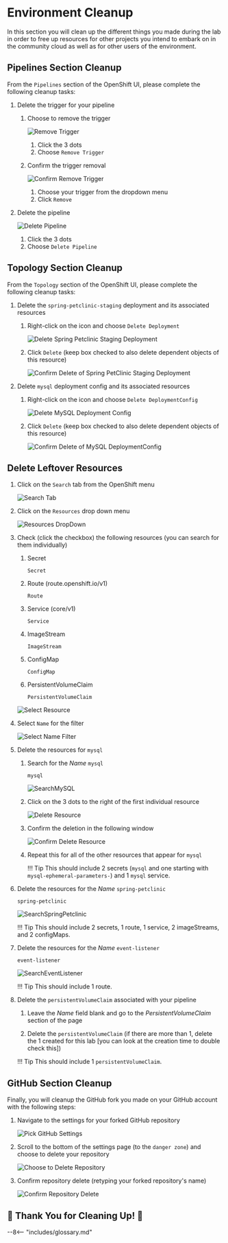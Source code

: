 # Environment Cleanup

In this section you will clean up the different things you made during the lab in order to free up resources for other projects you intend to embark on in the community cloud as well as for other users of the environment.

## Pipelines Section Cleanup

From the `Pipelines` section of the OpenShift UI, please complete the following cleanup tasks:

1. Delete the trigger for your pipeline

    1. Choose to remove the trigger

        ![Remove Trigger](../images/Cleanup/RemoveTrigger.png)

        1. Click the 3 dots
        2. Choose `Remove Trigger`

    2. Confirm the trigger removal

        ![Confirm Remove Trigger](../images/Cleanup/ConfirmRemoveTrigger.png)

        1. Choose your trigger from the dropdown menu
        2. Click `Remove`

2. Delete the pipeline

    ![Delete Pipeline](../images/Cleanup/DeletePipeline.png)

    1. Click the 3 dots
    2. Choose `Delete Pipeline`

## Topology Section Cleanup

From the `Topology` section of the OpenShift UI, please complete the following cleanup tasks:

1. Delete the `spring-petclinic-staging` deployment and its associated resources

    1. Right-click on the icon and choose `Delete Deployment`

        ![Delete Spring Petclinic Staging Deployment](../images/Cleanup/DeletePetClinicStaging.png)

    2. Click `Delete` (keep box checked to also delete dependent objects of this resource)

        ![Confirm Delete of Spring PetClinic Staging Deployment](../images/Cleanup/ConfirmDeletePetClinicStaging.png)

2. Delete `mysql` deployment config and its associated resources

    1. Right-click on the icon and choose `Delete DeploymentConfig`

        ![Delete MySQL Deployment Config](../images/Cleanup/DeleteDeploymentConfigMySQL.png)

    2. Click `Delete` (keep box checked to also delete dependent objects of this resource)

        ![Confirm Delete of MySQL DeploymentConfig](../images/Cleanup/ConfirmDeleteDeploymentConfigMySQL.png)

## Delete Leftover Resources

1. Click on the `Search` tab from the OpenShift menu

    ![Search Tab](../images/Cleanup/ClickSearchTab.png)

2. Click on the `Resources` drop down menu

    ![Resources DropDown](../images/Cleanup/ClickResourceDropdown.png)

3. Check (click the checkbox) the following resources (you can search for them individually) 

    1. Secret

        ```
        Secret
        ```

    2. Route (route.openshift.io/v1)

        ```
        Route
        ```

    3. Service (core/v1)

        ```
        Service
        ```

    4. ImageStream

        ```
        ImageStream
        ```

    5. ConfigMap

        ```
        ConfigMap
        ```

    6. PersistentVolumeClaim

        ```
        PersistentVolumeClaim
        ```

    ![Select Resource](../images/Cleanup/SelectResources.png)
    
4. Select `Name` for the filter

    ![Select Name Filter](../images/Cleanup/SelectNameFilter.png)

5. Delete the resources for `mysql`

    1. Search for the *Name* `mysql`

        ```
        mysql
        ```

        ![SearchMySQL](../images/Cleanup/SearchMySQL.png)

    2. Click on the 3 dots to the right of the first individual resource

        ![Delete Resource](../images/Cleanup/DeleteResource.png)
    
    3. Confirm the deletion in the following window

        ![Confirm Delete Resource](../images/Cleanup/ConfirmDeleteResource.png)
    
    4. Repeat this for all of the other resources that appear for `mysql`

        !!! Tip
                This should include 2 secrets (`mysql` and one starting with `mysql-ephemeral-parameters-`) and 1 `mysql` service.
        
6. Delete the resources for the *Name* `spring-petclinic`

    ```
    spring-petclinic
    ```

    ![SearchSpringPetclinic](../images/Cleanup/SearchSpringPetclinic.png)

    !!! Tip
            This should include 2 secrets, 1 route, 1 service, 2 imageStreams, and 2 configMaps.

7. Delete the resources for the *Name* `event-listener`

    ```
    event-listener
    ```

    ![SearchEventListener](../images/Cleanup/SearchEventListener.png)

    !!! Tip
            This should include 1 route.

8. Delete the `persistentVolumeClaim` associated with your pipeline

    1. Leave the *Name* field blank and go to the *PersistentVolumeClaim* section of the page

    2. Delete the `persistentVolumeClaim` (if there are more than 1, delete the 1 created for this lab [you can look at the creation time to double check this])

    !!! Tip
            This should include 1 `persistentVolumeClaim`.

## GitHub Section Cleanup

Finally, you will cleanup the GitHub fork you made on your GitHub account with the following steps:

1. Navigate to the settings for your forked GitHub repository

    ![Pick GitHub Settings](../images/Cleanup/GitHubSettings.png)

2. Scroll to the bottom of the settings page (to the `danger zone`) and choose to delete your repository

    ![Choose to Delete Repository](../images/Cleanup/ChooseDeleteRepository.png)

3. Confirm repository delete (retyping your forked repository's name)

    ![Confirm Repository Delete](../images/Cleanup/ConfirmDeleteRepository.png)
    
## :tada: Thank You for Cleaning Up! :tada:

--8<-- "includes/glossary.md"